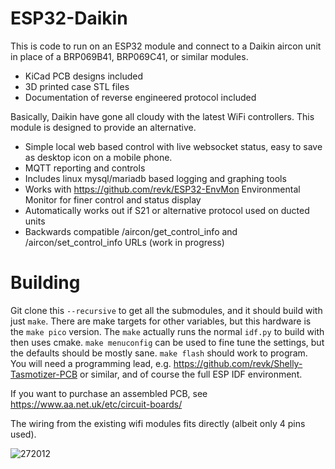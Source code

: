 # ESP32-Daikin

This is code to run on an ESP32 module and connect to a Daikin aircon unit in place of a BRP069B41, BRP069C41, or similar modules.

* KiCad PCB designs included
* 3D printed case STL files
* Documentation of reverse engineered protocol included

Basically, Daikin have gone all cloudy with the latest WiFi controllers. This module is designed to provide an alternative.

* Simple local web based control with live websocket status, easy to save as desktop icon on a mobile phone.
* MQTT reporting and controls
* Includes linux mysql/mariadb based logging and graphing tools
* Works with https://github.com/revk/ESP32-EnvMon Environmental Monitor for finer control and status display
* Automatically works out if S21 or alternative protocol used on ducted units
* Backwards compatible /aircon/get_control_info and /aircon/set_control_info URLs (work in progress)

# Building

Git clone this `--recursive` to get all the submodules, and it should build with just `make`. There are make targets for other variables, but this hardware is the `make pico` version. The `make` actually runs the normal `idf.py` to build with then uses cmake. `make menuconfig` can be used to fine tune the settings, but the defaults should be mostly sane. `make flash` should work to program. You will need a programming lead, e.g. https://github.com/revk/Shelly-Tasmotizer-PCB or similar, and of course the full ESP IDF environment.

If you want to purchase an assembled PCB, see https://www.aa.net.uk/etc/circuit-boards/

The wiring from the existing wifi modules fits directly (albeit only 4 pins used).

![272012](https://user-images.githubusercontent.com/996983/169694456-bd870348-f9bf-4c31-a2e3-00da13320ffc.jpg)
